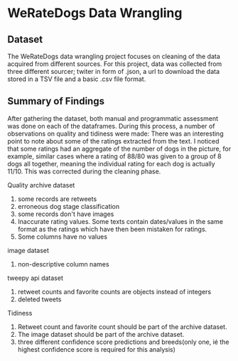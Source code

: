 # WeRateDogs Data Wrangling

## Dataset

The WeRateDogs data wrangling project focuses on cleaning of the data acquired from different sources. For this project, data was collected from three different sourcer; twiter in form of .json, a url to download the data stored in a TSV file and a basic .csv file format.


## Summary of Findings

After gathering the dataset, both manual and programmatic assessment was done on each of the dataframes. During this process, a number of observations on quality and tidiness were made:
There was an interesting point to note about some of the ratings extracted from the text. I noticed that some ratings had an aggregate of the number of dogs in the picture, for example, similar cases where a rating of 88/80 was given to a group of 8 dogs all together, meaning the individual rating for each dog is actually 11/10. This was corrected during the cleaning phase.

Quality
archive dataset
1. some records are retweets 
2. erroneous dog stage classification
3. some records don't have images
4. Inaccurate rating values. Some texts contain dates/values in the same format as the ratings which have then been mistaken for ratings.
5. Some columns have no values 

image dataset
1. non-descriptive column names

tweepy api dataset
1. retweet counts and favorite counts are objects instead of integers 
2. deleted tweets

Tidiness
1. Retweet count and favorite count should be part of the archive dataset.
2. The image dataset should be part of the archive dataset.
3. three different confidence score predictions and breeds(only one, ié the highest confidence score is required for this analysis) 





